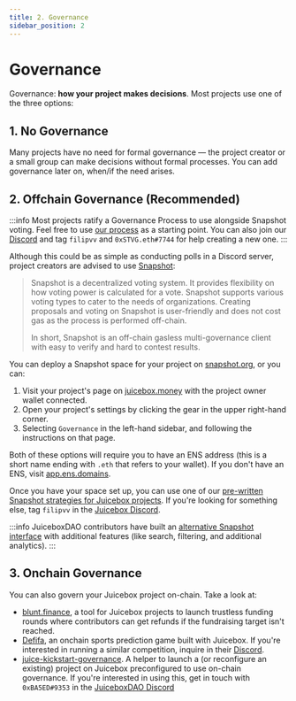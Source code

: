 ```yaml
---
title: 2. Governance
sidebar_position: 2
---
```


# Governance

Governance: **how your project makes decisions**. Most projects use one of the three options:

## 1. No Governance

Many projects have no need for formal governance — the project creator or a small group can make decisions without formal processes. You can add governance later on, when/if the need arises.

## 2. Offchain Governance (Recommended)

:::info
Most projects ratify a Governance Process to use alongside Snapshot voting. Feel free to use [our process](/dao/process/) as a starting point. You can also join our [Discord](https://discord.gg/juicebox) and tag `filipvv` and `0xSTVG.eth#7744` for help creating a new one.
:::

Although this could be as simple as conducting polls in a Discord server, project creators are advised to use [Snapshot](https://snapshot.org):

> Snapshot is a decentralized voting system. It provides flexibility on how voting power is calculated for a vote. Snapshot supports various voting types to cater to the needs of organizations. Creating proposals and voting on Snapshot is user-friendly and does not cost gas as the process is performed off-chain.
>
> In short, Snapshot is an off-chain gasless multi-governance client with easy to verify and hard to contest results.

You can deploy a Snapshot space for your project on [snapshot.org](https://snapshot.org/#/setup), or you can:

1. Visit your project's page on [juicebox.money](https://juicebox.money) with the project owner wallet connected.
2. Open your project's settings by clicking the gear in the upper right-hand corner.
3. Selecting `Governance` in the left-hand sidebar, and following the instructions on that page.

Both of these options will require you to have an ENS address (this is a short name ending with `.eth` that refers to your wallet). If you don't have an ENS, visit [app.ens.domains](https://app.ens.domains).

Once you have your space set up, you can use one of our [pre-written Snapshot strategies for Juicebox projects](/user/resources/snapshot/). If you're looking for something else, tag `filipvv` in the [Juicebox Discord](https://discord.gg/juicebox).

:::info
JuiceboxDAO contributors have built an [alternative Snapshot interface](https://juicetool.xyz/snapshot) with additional features (like search, filtering, and additional analytics).
:::

## 3. Onchain Governance

You can also govern your Juicebox project on-chain. Take a look at:

- [blunt.finance](https://blunt.finance/), a tool for Juicebox projects to launch trustless funding rounds where contributors can get refunds if the fundraising target isn't reached.
- [Defifa](https://defifa.net), an onchain sports prediction game built with Juicebox. If you're interested in running a similar competition, inquire in their [Discord](https://discord.gg/hrZnvs65Nh).
- [juice-kickstart-governance](https://github.com/xBA5ED/juice-kickstart-governance). A helper to launch a (or reconfigure an existing) project on Juicebox preconfigured to use on-chain governance. If you're interested in using this, get in touch with `0xBA5ED#9353` in the [JuiceboxDAO Discord](https://discord.gg/juicebox)
